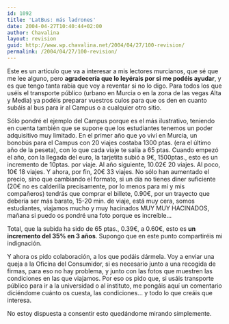 ```yaml
---
id: 1092
title: 'LatBus: más ladrones'
date: 2004-04-27T10:40:44+02:00
author: Chavalina
layout: revision
guid: http://www.wp.chavalina.net/2004/04/27/100-revision/
permalink: /2004/04/27/100-revision/
---
```

Este es un artículo que va a interesar a mis lectores murcianos, que sé que me lee alguno, pero **agradecería que lo leyérais por si me podéis ayudar**, y es que tengo tanta rabia que voy a reventar si no lo digo. Para todos los que uséis el transporte público (urbano en Murcia o en la zona de las vegas Alta y Media) ya podéis preparar vuestros culos para que os den en cuanto subáis al bus para ir al Campus o a cualquier otro sitio.

Sólo pondré el ejemplo del Campus porque es el más ilustrativo, teniendo en cuenta también que se supone que los estudiantes tenemos un poder adquisitivo muy limitado. En el primer año que yo viví en Murcia, un bonobús para el Campus con 20 viajes costaba 1300 ptas. (era el último año de la peseta), con lo que cada viaje te salía a 65 ptas. Cuando empezó el año, con la llegada del euro, la tarjetita subió a 9&euro;, 1500ptas., esto es un incremento de 10ptas. por viaje. Al año siguiente, 10.02&euro; 20 viajes. Al poco, 10&euro; 18 viajes. Y ahora, por fin, 20&euro; 33 viajes. No sólo han aumentado el precio, sino que cambiando el formato, si un día no tienes diner suficiente (20&euro; no es calderilla precisamente, por lo menos para mí y mis compañeros) tendrás que comprar el billete, 0.90&euro;, por un trayecto que debería ser más barato, 15-20 min. de viaje, está muy cera, somos estudiantes, viajamos mucho y muy hacinados MUY MUY HACINADOS, mañana si puedo os pondré una foto porque es increíble… 

Total, que la subida ha sido de 65 ptas., 0.39&euro;, a 0.60&euro;, esto es **un incremento del 35% en 3 años**. Supongo que en este punto compartiréis mi indignación.

Y ahora os pido colaboración, a los que podáis dármela. Voy a enviar una queja a la Oficina del Consumidor, si es necesario junto a una recogida de firmas, para eso no hay problema, y junto con las fotos que muestren las condiciones en las que viajamos. Por eso os pido que, si usáis transporte público para ir a la universidad o al instituto, me pongáis aquí un comentario diciéndome cuánto os cuesta, las condiciones… y todo lo que creáis que interesa.

No estoy dispuesta a consentir esto quedándome mirando simplemente.